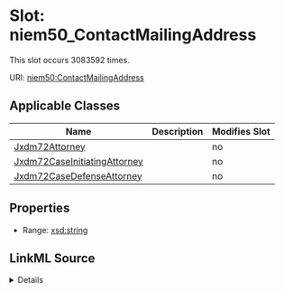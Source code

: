 

# Slot: niem50_ContactMailingAddress




This slot occurs 3083592 times.


URI: [niem50:ContactMailingAddress](http://release.niem.gov/niem/niem-core/5.0/ContactMailingAddress)



<!-- no inheritance hierarchy -->





## Applicable Classes

| Name | Description | Modifies Slot |
| --- | --- | --- |
| [Jxdm72Attorney](../classes/Jxdm72Attorney.md) |  |  no  |
| [Jxdm72CaseInitiatingAttorney](../classes/Jxdm72CaseInitiatingAttorney.md) |  |  no  |
| [Jxdm72CaseDefenseAttorney](../classes/Jxdm72CaseDefenseAttorney.md) |  |  no  |







## Properties

* Range: [xsd:string](http://www.w3.org/2001/XMLSchema#string)







## LinkML Source

<details>

```yaml
name: niem50_ContactMailingAddress
from_schema: okns:scales-kg
rank: 1000
slot_uri: niem50:ContactMailingAddress
alias: niem50_ContactMailingAddress
domain_of:
- jxdm72_Attorney
- jxdm72_CaseDefenseAttorney
- jxdm72_CaseInitiatingAttorney
range: string

```
</details>